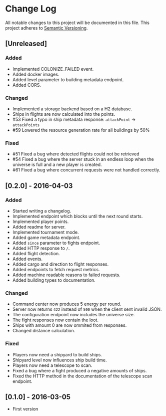 # Change Log
All notable changes to this project will be documented in this file.
This project adheres to [Semantic Versioning](http://semver.org/).

## [Unreleased]

### Added
- Implemented COLONIZE_FAILED event.
- Added docker images.
- Added level parameter to building metadata endpoint.
- Added CORS.

### Changed
- Implemented a storage backend based on a H2 database.
- Ships in flights are now calculated into the points.
- \#53 Fixed a typo in ship metadata response: `attackPoint` -> `attackPoints`
- \#59 Lowered the resource generation rate for all buildings by 50%

### Fixed
- \#51 Fixed a bug where detected flights could not be retrieved
- \#54 Fixed a bug where the server stuck in an endless loop when the universe is full and a new player is created.
- \#61 Fixed a bug where concurrent requests were not handled correctly.

## [0.2.0] - 2016-04-03
### Added
- Started writing a changelog.
- Implemented endpoint which blocks until the next round starts.
- Implemented player points.
- Added readme for server.
- Implemented tournament mode.
- Added game metadata endpoint.
- Added `since` parameter to fights endpoint.
- Added HTTP response to `/`.
- Added flight detection.
- Added events.
- Added cargo and direction to flight responses.
- Added endpoints to fetch request metrics.
- Added machine readable reasons to failed requests.
- Added building types to documentation.

### Changed
- Command center now produces 5 energy per round.
- Server now returns `422` instead of `500` when the client sent invalid JSON.
- The configuration endpoint now includes the universe size.
- The fight responses now contain the loot.
- Ships with amount 0 are now ommited from responses.
- Changed distance calculation.

### Fixed
- Players now need a shipyard to build ships.
- Shipyard level now influences ship build time.
- Players now need a telescope to scan.
- Fixed a bug where a fight produced a negative amounts of ships.
- Fixed the HTTP method in the documentation of the telescope scan endpoint.

## [0.1.0] - 2016-03-05
- First version